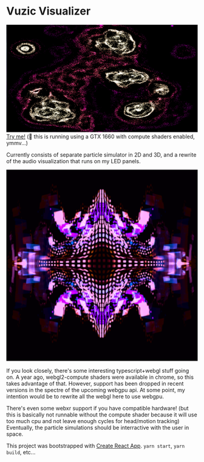 # Vuzic Visualizer

![particle-simulation](https://github.com/peragwin/vuzic-web/blob/master/public/particles-2d.png)
[Try me!](https://vuzic.app/pps?params=WyJ2MC4zIiwxMTkuMSwtMC4yOSwwLjE0NiwzLjA1LDAuMDEwMSw1MTQ3Miw0LjAxLDEsMC4xLDIsMCwxLDAsNDUsNDUsMCwwXQ) (🌋 this is running using a GTX 1660 with compute shaders enabled, ymmv...)

Currently consists of separate particle simulator in 2D and 3D, and a rewrite of the audio visualization that runs on my LED panels.

![vuzic-audio-visualizer](https://github.com/peragwin/vuzic-web/blob/master/public/vuzic-512.png)

If you look closely, there's some interesting typescript+webgl stuff going on. A year ago, webgl2-compute shaders were available in chrome, so this takes advantage of that. However, support has been dropped in recent versions in the spectre of the upcoming webgpu api. At some point, my intention would be to rewrite all the webgl here to use webgpu.

There's even some webxr support if you have compatible hardware! (but this is basically not runnable without the compute shader because it will use too much cpu and not leave enough cycles for head/motion tracking) Eventually, the particle simulations should be interractive with the user in space.

This project was bootstrapped with [Create React App](https://github.com/facebook/create-react-app). `yarn start`, `yarn build`, etc...
